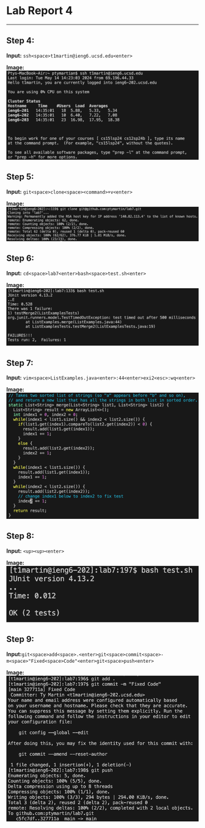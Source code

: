 # Lab Report 4
---

## Step 4:

**Input:** `ssh<space>t1martin@ieng6.ucsd.edu<enter>`

**Image:** ![Step 4](step-4.png)


## Step 5:

**Input:** `git<space>clone<space><command>+v<enter>`

**Image:** ![Step 5](step-5.png)


## Step 6:

**Input:** `cd<space>lab7<enter>bash<space>test.sh<enter>`

**Image:** ![Step 6](step-6.png)

## Step 7:

**Input:** `vim<space>ListExamples.java<enter>:44<enter>exi2<esc>:wq<enter>`

**Image:** ![Step 7](step-7.png)

## Step 8:

**Input:** `<up><up><enter>`

**Image:** ![Step 8](step-8.png)

## Step 9:

**Input:**`git<space>add<space>.<enter>git<space>commit<space>-m<space>"Fixed<space>Code"<enter>git<space>push<enter>`

**Image:** ![Step 9](step-9.png)
